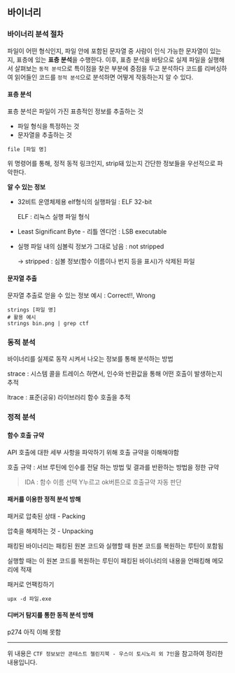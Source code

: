 ## 바이너리

### 바이너리 분석 절차

파일이 어떤 형식인지, 파일 안에 포함된 문자열 중 사람이 인식 가능한 문자열이 있는지, 표층에 있는 **표층 분석**을 수행한다. 이후, 표층 분석을 바탕으로 실제 파일을 실행해서 살펴보는 `동적 분석`으로 특이점을 찾은 부분에 중점을 두고 분석하다 코드를 리버싱하여 읽어들인 코드를 `정적 분석`으로 분석하면 어떻게 작동하는지 알 수 있다.



#### 표층 분석

표층 분석은 파일이 가진 표층적인 정보를 추출하는 것

- 파일 형식을 특정하는 것
- 문자열을 추출하는 것



```shell
file [파일 명]
```

위 명령어를 통해, 정적 동적 링크인지, strip돼 있는지 간단한 정보들을 우선적으로 파악한다.



**알 수 있는 정보**

- 32비트 운영체제용 elf형식의 실행파일 : ELF 32-bit

  ELF : 리눅스 실행 파일 형식

- Least Significant Byte - 리틀 엔디언 : LSB executable

- 실행 파일 내의 심볼릭 정보가 그대로 남음 : not stripped

  -> stripped : 심볼 정보(함수 이름이나 번지 등을 표시)가 삭제된 파일



#### 문자열 추출

문자열 추출로 얻을 수 있는 정보 예시 : Correct!!, Wrong

```shell
strings [파일 명]
# 활용 예시
strings bin.png | grep ctf
```



### 동적 분석

바이너리를 실제로 동작 시켜서 나오는 정보를 통해 분석하는 방법



strace : 시스템 콜을 트레이스 하면서, 인수와 반환값을 통해 어떤 호출이 발생하는지 추적

ltrace : 표준(공유) 라이브러리 함수 호출을 추적



### 정적 분석

#### 함수 호출 규약

API 호출에 대한 세부 사항을 파악하기 위해 호출 규약을 이해해야함

호출 규약 : 서브 루틴에 인수를 전달 하는 방법 및 결과를 반환하는 방법을 정한 규약

> IDA : 함수 이름 선택 Y누르고 ok버튼으로 호출규약 자동 판단





#### 패커를 이용한 정적 분석 방해

패커로 압축된 상태 - Packing

압축을 해제하는 것 - Unpacking

패킹된 바이너리는 패킹된 원본 코드와 실행할 때 원본 코드를 복원하는 루틴이 포함됨

실행할 때는 이 원본 코드를 복원하는 루틴이 패킹된 바이너리의 내용을 언패킹해 메모리에 적재

패커로 언팩킹하기

```shell
upx -d 파일.exe
```



#### 디버거 탐지를 통한 동적 분석 방해

p274 아직 이해 못함





 

---

위 내용은 `CTF 정보보안 콘테스트 첼린지북 - 우스이 토시노리 외 7인`을 참고하여 정리한 내용입니다.